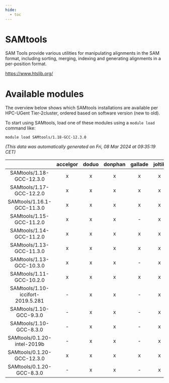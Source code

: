 ```yaml
---
hide:
  - toc
---
```


SAMtools
========


SAM Tools provide various utilities for manipulating alignments in the SAM format,  including sorting, merging, indexing and generating alignments in a per-position format.

https://www.htslib.org/
# Available modules


The overview below shows which SAMtools installations are available per HPC-UGent Tier-2cluster, ordered based on software version (new to old).

To start using SAMtools, load one of these modules using a `module load` command like:

```shell
module load SAMtools/1.18-GCC-12.3.0
```

*(This data was automatically generated on Fri, 08 Mar 2024 at 09:35:19 CET)*  

| |accelgor|doduo|donphan|gallade|joltik|skitty|
| :---: | :---: | :---: | :---: | :---: | :---: | :---: |
|SAMtools/1.18-GCC-12.3.0|x|x|x|x|x|x|
|SAMtools/1.17-GCC-12.2.0|x|x|x|x|x|x|
|SAMtools/1.16.1-GCC-11.3.0|x|x|x|x|x|x|
|SAMtools/1.15-GCC-11.2.0|x|x|x|-|x|x|
|SAMtools/1.14-GCC-11.2.0|x|x|x|x|x|x|
|SAMtools/1.13-GCC-11.3.0|x|x|x|x|x|x|
|SAMtools/1.13-GCC-10.3.0|x|x|x|-|x|x|
|SAMtools/1.11-GCC-10.2.0|x|x|x|x|x|x|
|SAMtools/1.10-iccifort-2019.5.281|-|x|x|-|x|x|
|SAMtools/1.10-GCC-9.3.0|-|x|x|-|x|x|
|SAMtools/1.10-GCC-8.3.0|-|x|x|-|x|x|
|SAMtools/0.1.20-intel-2019b|-|x|x|-|x|x|
|SAMtools/0.1.20-GCC-12.3.0|x|x|x|x|x|x|
|SAMtools/0.1.20-GCC-8.3.0|-|x|x|-|x|x|
